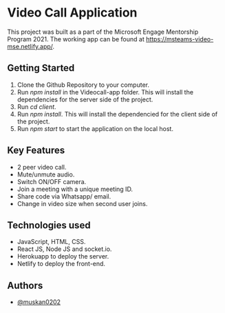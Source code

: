 
# Video Call Application

This project was built as a part of the Microsoft Engage Mentorship Program 2021.
The working app can be found at https://msteams-video-mse.netlify.app/.

## Getting Started

1) Clone the Github Repository to your computer.
2) Run *npm install* in the Videocall-app folder. This will install the dependencies for the server side of the project.
3) Run *cd client*.
4) Run *npm install*. This will install the dependencied for the client side of the project.
5) Run *npm start* to start the application on the local host.
  
## Key Features

* 2 peer video call.
* Mute/unmute audio.
* Switch ON/OFF camera.
* Join a meeting with a unique meeting ID.
* Share code via Whatsapp/ email.
* Change in video size when second user joins.
  
## Technologies used

* JavaScript, HTML, CSS.
* React JS, Node JS and socket.io.
* Herokuapp to deploy the server.
* Netlify to deploy the front-end.


  
## Authors

- [@muskan0202](https://github.com/muskan0202)

  
